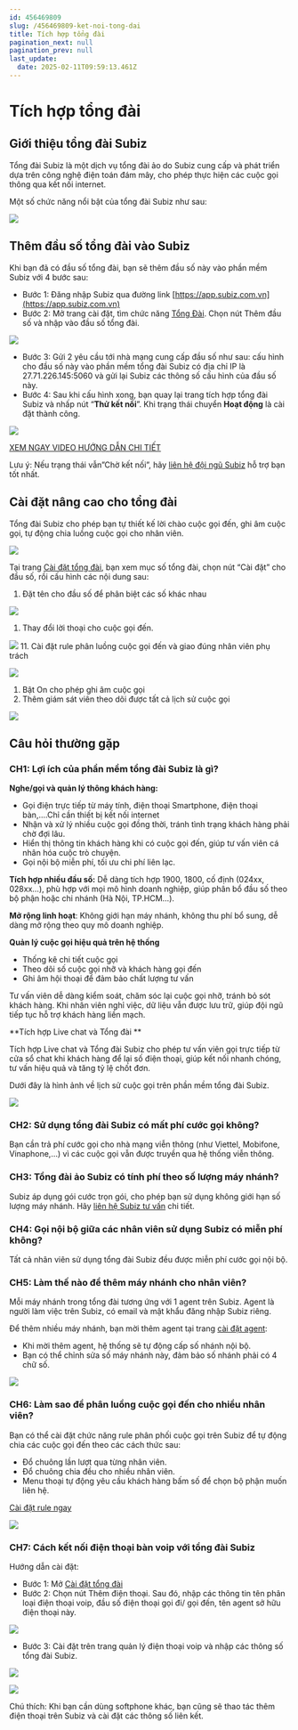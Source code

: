 ```yaml
---
id: 456469809
slug: /456469809-ket-noi-tong-dai
title: Tích hợp tổng đài
pagination_next: null
pagination_prev: null
last_update:
  date: 2025-02-11T09:59:13.461Z
---
```


# Tích hợp tổng đài



## Giới thiệu tổng đài Subiz


Tổng đài Subiz là một dịch vụ tổng đài ảo do Subiz cung cấp và phát triển dựa trên công nghệ điện toán đám mây, cho phép thực hiện các cuộc gọi thông qua kết nối internet. 



Một số chức năng nổi bật của tổng đài Subiz như sau:




![](https://vcdn.subiz-cdn.com/file/fisgyravryomalftcvyw_acpxkgumifuoofoosble/unnamed.png)

## Thêm đầu số tổng đài vào Subiz


Khi bạn đã có đầu số tổng đài, bạn sẽ thêm đầu số này vào phần mềm Subiz với 4 bước sau:

- Bước 1: Đăng nhập Subiz qua đường link [https://app.subiz.com.vn](https://app.subiz.com.vn)
- Bước 2: Mở trang cài đặt, tìm chức năng [Tổng Đài](https://app.subiz.com.vn/settings/call-center). Chọn nút Thêm đầu số và nhập vào đầu số tổng đài.




![](https://vcdn.subiz-cdn.com/file/fisgyrdidnowlnbbvgld_acpxkgumifuoofoosble/unnamed.png)




- Bước 3: Gửi 2 yêu cầu tới nhà mạng cung cấp đầu số như sau: cấu hình cho đầu số này vào phần mềm tổng đài Subiz có địa chỉ IP là 27.71.226.145:5060 và gửi lại Subiz các thông số cấu hình của đầu số này.
- Bước 4: Sau khi cấu hình xong, bạn quay lại trang tích hợp tổng đài Subiz và nhấp nút “**Thử kết nối**”. Khi trạng thái chuyển **Hoạt động** là cài đặt thành công.


![](https://vcdn.subiz-cdn.com/file/fisgyrawbnuonlhvpolb_acpxkgumifuoofoosble/unnamed.png)




[XEM NGAY VIDEO HƯỚNG DẪN CHI TIẾT](https://www.youtube.com/watch?v=ABs3FNMf4EI)



Lưu ý: Nếu trạng thái vẫn”Chờ kết nối”, hãy [liên hệ đội ngũ Subiz](https://zalo.me/935022139843821727) hỗ trợ bạn tốt nhất. 
## Cài đặt nâng cao cho tổng đài


Tổng đài Subiz cho phép bạn tự thiết kế lời chào cuộc gọi đến, ghi âm cuộc gọi, tự động chia luồng cuộc gọi cho nhân viên. 




![](https://vcdn.subiz-cdn.com/file/fisgyrawgchugwtsymae_acpxkgumifuoofoosble/unnamed.png)




Tại trang [Cài đặt tổng đài](https://app.subiz.com.vn/settings/call-center), bạn xem mục số tổng đài, chọn nút “Cài đặt” cho đầu số, rồi cấu hình các nội dung sau:

01. Đặt tên cho đầu số để phân biệt các số khác nhau


![](https://vcdn.subiz-cdn.com/file/fisgyrdihwxlvewrjxva_acpxkgumifuoofoosble/unnamed.png)




01. Thay đổi lời thoại cho cuộc gọi đến. 




![](https://vcdn.subiz-cdn.com/file/fisgyrawomjnfcgszmkc_acpxkgumifuoofoosble/unnamed.png)
11. Cài đặt rule phân luồng cuộc gọi đến và giao đúng nhân viên phụ trách




![](https://vcdn.subiz-cdn.com/file/fisgyrawtiuiruntboxx_acpxkgumifuoofoosble/unnamed.png)


01. Bật On cho phép ghi âm cuộc gọi
11. Thêm giám sát viên theo dõi được tất cả lịch sử cuộc gọi


![](https://vcdn.subiz-cdn.com/file/fisgyrawyaohaseytjqb_acpxkgumifuoofoosble/unnamed.png)
## Câu hỏi thường gặp

### CH1: Lợi ích của phần mềm tổng đài Subiz là gì? 


**Nghe/gọi và quản lý thông khách hàng:**

- Gọi điện trực tiếp từ máy tính, điện thoại Smartphone, điện thoại bàn,....Chỉ cần thiết bị kết nối internet
- Nhận và xử lý nhiều cuộc gọi đồng thời, tránh tình trạng khách hàng phải chờ đợi lâu.
- Hiển thị thông tin khách hàng khi có cuộc gọi đến, giúp tư vấn viên cá nhân hóa cuộc trò chuyện.
- Gọi nội bộ miễn phí, tối ưu chi phí liên lạc.

**Tích hợp nhiều đầu số:** Dễ dàng tích hợp 1900, 1800, cố định (024xx, 028xx…), phù hợp với mọi mô hình doanh nghiệp, giúp phân bổ đầu số theo bộ phận hoặc chi nhánh (Hà Nội, TP.HCM…).

**Mở rộng linh hoạt**: Không giới hạn máy nhánh, không thu phí bổ sung, dễ dàng mở rộng theo quy mô doanh nghiệp.

**Quản lý cuộc gọi hiệu quả trên hệ thống**

- Thống kê chi tiết cuộc gọi
- Theo dõi số cuộc gọi nhỡ và khách hàng gọi đến
- Ghi âm hội thoại để đảm bảo chất lượng tư vấn

Tư vấn viên dễ dàng kiểm soát, chăm sóc lại cuộc gọi nhỡ, tránh bỏ sót khách hàng. Khi nhân viên nghỉ việc, dữ liệu vẫn được lưu trữ, giúp đội ngũ tiếp tục hỗ trợ khách hàng liền mạch.

**Tích hợp Live chat và Tổng đài **

Tích hợp Live chat và Tổng đài Subiz cho phép tư vấn viên gọi trực tiếp từ cửa sổ chat khi khách hàng để lại số điện thoại, giúp kết nối nhanh chóng, tư vấn hiệu quả và tăng tỷ lệ chốt đơn.

Dưới đây là hình ảnh về lịch sử cuộc gọi trên phần mềm tổng đài Subiz.


![](https://vcdn.subiz-cdn.com/file/fisgyraxbmpmuflolmsl_acpxkgumifuoofoosble/unnamed.png)



### CH2: Sử dụng tổng đài Subiz có mất phí cước gọi không?


Bạn cần trả phí cước gọi cho nhà mạng viễn thông (như Viettel, Mobifone, Vinaphone,...) vì các cuộc gọi vẫn được truyền qua hệ thống viễn thông.
### CH3: Tổng đài ảo Subiz có tính phí theo số lượng máy nhánh?


Subiz áp dụng gói cước trọn gói, cho phép bạn sử dụng không giới hạn số lượng máy nhánh. Hãy [liên hệ Subiz tư vấn](https://zalo.me/935022139843821727) chi tiết.
### CH4: Gọi nội bộ giữa các nhân viên sử dụng Subiz có miễn phí không?


Tất cả nhân viên sử dụng tổng đài Subiz đều được miễn phí cước gọi nội bộ.
### CH5: Làm thế nào để thêm máy nhánh cho nhân viên?


Mỗi máy nhánh trong tổng đài tương ứng với 1 agent trên Subiz. Agent là người làm việc trên Subiz, có email và mật khẩu đăng nhập Subiz riêng.



Để thêm nhiều máy nhánh, bạn mời thêm agent tại trang [cài đặt agent](https://app.subiz.com.vn/settings/agents):

- Khi mời thêm agent, hệ thống sẽ tự động cấp số nhánh nội bộ.
- Bạn có thể chỉnh sửa số máy nhánh này, đảm bảo số nhánh phải có 4 chữ số.




![](https://vcdn.subiz-cdn.com/file/fisgyraxfwkvutacsllx_acpxkgumifuoofoosble/unnamed.png)

### CH6: Làm sao để phân luồng cuộc gọi đến cho nhiều nhân viên?


Bạn có thể cài đặt chức năng rule phân phối cuộc gọi trên Subiz để tự động chia các cuộc gọi đến theo các cách thức sau:

- Đổ chuông lần lượt qua từng nhân viên.
- Đổ chuông chia đều cho nhiều nhân viên.
- Menu thoại tự động yêu cầu khách hàng bấm số để chọn bộ phận muốn liên hệ.

[Cài đặt rule ngay](https://app.subiz.com.vn/settings/rule-setting)


![](https://vcdn.subiz-cdn.com/file/fisgyrdioigclqsfkkes_acpxkgumifuoofoosble/unnamed.png)



### CH7: Cách kết nối điện thoại bàn voip với tổng đài Subiz


Hướng dẫn cài đặt:

- Bước 1: Mở [Cài đặt tổng đài](https://app.subiz.com.vn/settings/call-center)
- Bước 2: Chọn nút Thêm điện thoại. Sau đó, nhập các thông tin tên phân loại điện thoại voip, đầu số điện thoại gọi đi/ gọi đến, tên agent sở hữu điện thoại này.


![](https://vcdn.subiz-cdn.com/file/fisgyraxrbcptltkzdxu_acpxkgumifuoofoosble/unnamed.png)
- Bước 3: Cài đặt trên trang quản lý điện thoại voip và nhập các thông số tổng đài Subiz.




![](https://vcdn.subiz-cdn.com/file/fisgyraxxjootettdokp_acpxkgumifuoofoosble/unnamed.png)





![](https://vcdn.subiz-cdn.com/file/fisgyraycxihjgmdymcl_acpxkgumifuoofoosble/unnamed.png)




Chú thích: Khi bạn cần dùng softphone khác, bạn cũng sẽ thao tác thêm điện thoại trên Subiz và cài đặt các thông số liên kết.